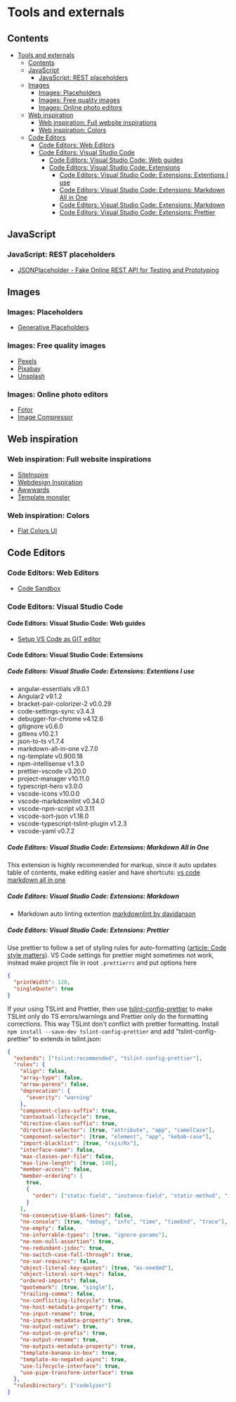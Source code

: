 # Tools and externals

## Contents

- [Tools and externals](#tools-and-externals)
  - [Contents](#contents)
  - [JavaScript](#javascript)
    - [JavaScript: REST placeholders](#javascript-rest-placeholders)
  - [Images](#images)
    - [Images: Placeholders](#images-placeholders)
    - [Images: Free quality images](#images-free-quality-images)
    - [Images: Online photo editors](#images-online-photo-editors)
  - [Web inspiration](#web-inspiration)
    - [Web inspiration: Full website inspirations](#web-inspiration-full-website-inspirations)
    - [Web inspiration: Colors](#web-inspiration-colors)
  - [Code Editors](#code-editors)
    - [Code Editors: Web Editors](#code-editors-web-editors)
    - [Code Editors: Visual Studio Code](#code-editors-visual-studio-code)
      - [Code Editors: Visual Studio Code: Web guides](#code-editors-visual-studio-code-web-guides)
      - [Code Editors: Visual Studio Code: Extensions](#code-editors-visual-studio-code-extensions)
        - [Code Editors: Visual Studio Code: Extensions: Extentions I use](#code-editors-visual-studio-code-extensions-extentions-i-use)
        - [Code Editors: Visual Studio Code: Extensions: Markdown All in One](#code-editors-visual-studio-code-extensions-markdown-all-in-one)
        - [Code Editors: Visual Studio Code: Extensions: Markdown](#code-editors-visual-studio-code-extensions-markdown)
        - [Code Editors: Visual Studio Code: Extensions: Prettier](#code-editors-visual-studio-code-extensions-prettier)

## JavaScript

### JavaScript: REST placeholders

- [JSONPlaceholder - Fake Online REST API for Testing and Prototyping](https://jsonplaceholder.typicode.com/)

## Images

### Images: Placeholders

- [Generative Placeholders](https://generative-placeholders.glitch.me/)

### Images: Free quality images

- [Pexels](https://www.pexels.com/)
- [Pixabay](https://pixabay.com/)
- [Unsplash](https://unsplash.com/)

### Images: Online photo editors

- [Fotor](https://www.fotor.com/)
- [Image Compressor](Imagecompressor.com)

## Web inspiration

### Web inspiration: Full website inspirations

- [SiteInspire](https://www.siteinspire.com/)
- [Webdesign Inspiration](https://www.siteinspire.com/)
- [Awwwards](https://www.awwwards.com/)
- [Template monster](https://www.templatemonster.com/)

### Web inspiration: Colors

- [Flat Colors UI](http://www.flatcolorsui.com/)

## Code Editors

### Code Editors: Web Editors

- [Code Sandbox](https://codesandbox.io/)

### Code Editors: Visual Studio Code

#### Code Editors: Visual Studio Code: Web guides

- [Setup VS Code as GIT editor](https://stackoverflow.com/questions/30024353/how-to-use-visual-studio-code-as-default-editor-for-git)

#### Code Editors: Visual Studio Code: Extensions

##### Code Editors: Visual Studio Code: Extensions: Extentions I use

- angular-essentials v9.0.1
- Angular2 v9.1.2
- bracket-pair-colorizer-2 v0.0.29
- code-settings-sync v3.4.3
- debugger-for-chrome v4.12.6
- gitignore v0.6.0
- gitlens v10.2.1
- json-to-ts v1.7.4
- markdown-all-in-one v2.7.0
- ng-template v0.900.18
- npm-intellisense v1.3.0
- prettier-vscode v3.20.0
- project-manager v10.11.0
- typescript-hero v3.0.0
- vscode-icons v10.0.0
- vscode-markdownlint v0.34.0
- vscode-npm-script v0.3.11
- vscode-sort-json v1.18.0
- vscode-typescript-tslint-plugin v1.2.3
- vscode-yaml v0.7.2

##### Code Editors: Visual Studio Code: Extensions: Markdown All in One

This extension is highly recommended for markup, since it auto updates table of contents, make editing easier and have shortcuts: [vs code markdown all in one](https://github.com/yzhang-gh/vscode-markdown)

##### Code Editors: Visual Studio Code: Extensions: Markdown

- Markdown auto linting extention [markdownlint by davidanson](https://github.com/DavidAnson/vscode-markdownlint.git)

##### Code Editors: Visual Studio Code: Extensions: Prettier

Use prettier to follow a set of styling rules for auto-formatting ([article: Code style matters](https://christianlydemann.com/style-angular-apps-using-prettier-and-tslint/)). VS Code settings for prettier might sometimes not work, instead make project file in root `.prettierrc` and put options here

```json
{
  "printWidth": 120,
  "singleQuote": true
}
```

If your using TSLint and Prettier, then use [tslint-config-prettier](https://github.com/prettier/tslint-config-prettier) to make TSLint only do TS errors/warnings and Prettier only do the formatting corrections. This way TSLint don't conflict with prettier formatting.
Install `npm install --save-dev tslint-config-prettier` and add "tslint-config-prettier" to extends in tslint.json:

```json
{
  "extends": ["tslint:recommended", "tslint-config-prettier"],
  "rules": {
    "align": false,
    "array-type": false,
    "arrow-parens": false,
    "deprecation": {
      "severity": "warning"
    },
    "component-class-suffix": true,
    "contextual-lifecycle": true,
    "directive-class-suffix": true,
    "directive-selector": [true, "attribute", "app", "camelCase"],
    "component-selector": [true, "element", "app", "kebab-case"],
    "import-blacklist": [true, "rxjs/Rx"],
    "interface-name": false,
    "max-classes-per-file": false,
    "max-line-length": [true, 140],
    "member-access": false,
    "member-ordering": [
      true,
      {
        "order": ["static-field", "instance-field", "static-method", "instance-method"]
      }
    ],
    "no-consecutive-blank-lines": false,
    "no-console": [true, "debug", "info", "time", "timeEnd", "trace"],
    "no-empty": false,
    "no-inferrable-types": [true, "ignore-params"],
    "no-non-null-assertion": true,
    "no-redundant-jsdoc": true,
    "no-switch-case-fall-through": true,
    "no-var-requires": false,
    "object-literal-key-quotes": [true, "as-needed"],
    "object-literal-sort-keys": false,
    "ordered-imports": false,
    "quotemark": [true, "single"],
    "trailing-comma": false,
    "no-conflicting-lifecycle": true,
    "no-host-metadata-property": true,
    "no-input-rename": true,
    "no-inputs-metadata-property": true,
    "no-output-native": true,
    "no-output-on-prefix": true,
    "no-output-rename": true,
    "no-outputs-metadata-property": true,
    "template-banana-in-box": true,
    "template-no-negated-async": true,
    "use-lifecycle-interface": true,
    "use-pipe-transform-interface": true
  },
  "rulesDirectory": ["codelyzer"]
}
```
